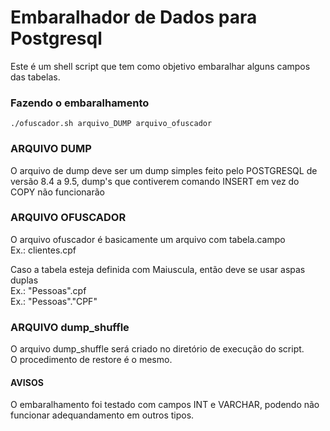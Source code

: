 # Embaralhador de Dados para Postgresql
Este é um shell script que tem como objetivo embaralhar alguns campos das tabelas.


### Fazendo o embaralhamento
```
./ofuscador.sh arquivo_DUMP arquivo_ofuscador
```


### ARQUIVO DUMP
O arquivo de dump deve ser um dump simples feito pelo POSTGRESQL de versão 8.4 a 9.5, 
dump's que contiverem comando INSERT em vez do COPY não funcionarão


### ARQUIVO OFUSCADOR
O arquivo ofuscador é basicamente um arquivo com tabela.campo <br/>
Ex.: clientes.cpf <br/>

Caso a tabela esteja definida com Maiuscula, então deve se usar aspas duplas <br/>
Ex.: "Pessoas".cpf <br/>
Ex.: "Pessoas"."CPF" <br/>


### ARQUIVO dump_shuffle
O arquivo dump_shuffle será criado no diretório de execução do script.<br/>
O procedimento de restore é o mesmo.


#### AVISOS
O embaralhamento foi testado com campos INT e VARCHAR, podendo não funcionar adequandamento em outros tipos.


















